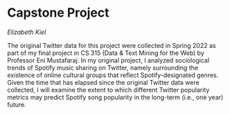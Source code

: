 # Capstone Project
*Elizabeth Kiel*

The original Twitter data for this project were collected in Spring 2022 as part of my final project in CS 315 (Data & Text Mining for the Web) by Professor Eni Mustafaraj. In my original project, I analyzed sociological trends of Spotify music sharing on Twitter, namely surrounding the existence of online cultural groups that reflect Spotify-designated genres. Given the time that has elapsed since the original Twitter data were collected, I will examine the extent to which different Twitter popularity metrics may predict Spotify song popularity in the long-term (i.e., one year) future. 


